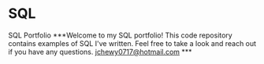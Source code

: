 # SQL
SQL Portfolio
***Welcome to my SQL portfolio! This code repository contains examples of SQL I've written. Feel free to take a look and reach out if you have any questions. jchewy0717@hotmail.com ***

